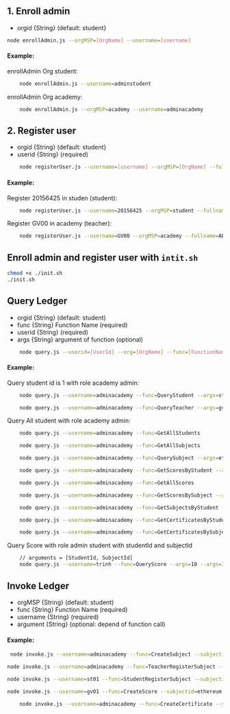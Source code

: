 ## 1. Enroll admin

- orgid {String} (default: student}

```bash
node enrollAdmin.js --orgMSP=[OrgName] --username=[username]
```

#### Example:

enrollAdmin Org student:

```bash
	node enrollAdmin.js --username=adminstudent
```

enrollAdmin Org academy:

```bash
	node enrollAdmin.js --orgMSP=academy --username=adminacademy
```

## 2. Register user

- orgid {String} (default: student}
- userid {String} (required)

```bash
	node registerUser.js --username=[username] --orgMSP=[OrgName] --fullname=[Fullname]
```

#### Example:

Register 20156425 in studen (student):

```bash
	node registerUser.js --username=20156425 --orgMSP=student --fullname=TrinhVanTan --password=123456
```

Register GV00 in academy (teacher):

```bash
	node registerUser.js --username=GV00 --orgMSP=academy --fullname=ABC --password=123456
```

## Enroll admin and register user with `intit.sh`

```bash
chmod +x ./init.sh
./init.sh
```

## Query Ledger

- orgid {String} (default: student)
- func {String} Function Name (required)
- userid {String} (required)
- args {String} argument of function (optional)

```bash
	node query.js --userid=[UserId] --org=[OrgName] --func=[FunctionName] --args=[Argument]
```

#### Example:

Query student id is 1 with role academy admin:

```bash
	node query.js --username=adminacademy --func=QueryStudent --args=st01
```

```bash
	node query.js --username=adminacademy --func=QueryTeacher --args=gv01
```

Query All student with role academy admin:

```bash
	node query.js --username=adminacademy --func=GetAllStudents
```

```bash
	node query.js --username=adminacademy --func=GetAllSubjects
```

```bash
	node query.js --username=adminacademy --func=QuerySubject --args=ethereum
```

```bash
	node query.js --username=adminacademy --func=GetScoresByStudent --args=st01
```

```bash
	node query.js --username=adminacademy --func=GetAllScores
```

```bash
	node query.js --username=adminacademy --func=GetScoresBySubject --args=ethereum
```

```bash
	node query.js --username=adminacademy --func=GetSubjectsByStudent --args=st01
```

```bash
	node query.js --username=adminacademy --func=GetCertificatesByStudent --args=st01
```

```bash
	node query.js --username=adminacademy --func=GetCertificatesBySubject --args=ethereum
```

Query Score with role admin student with studentId and subjectId

```bash
	// arguments = [StudentId, SubjectId]
	node query.js --username=trinh --func=QueryScore --args=10 --args=160212
```

## Invoke Ledger

- orgMSP {String} (default: student)
- func {String} Function Name (required)
- username {String} (required)
- argument {String} (optional: depend of function call)

#### Example:

```bash
 node invoke.js --username=adminacademy --func=CreateSubject --subjectid=ethereum --subjectname=tantr
```

```bash
node invoke.js --username=adminacademy --func=TeacherRegisterSubject --subjectid=ethereum --teacher=gv01
```

```bash
node invoke.js --username=st01 --func=StudentRegisterSubject --subjectid=ethereum
```

```bash
node invoke.js --username=gv01 --func=CreateScore --subjectid=ethereum --student=st01 --score=10
```

```bash
	node invoke.js --username=adminacademy --func=CreateCertificate --subjectid=ethereum --student=st01
```

